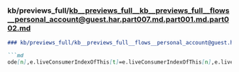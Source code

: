 ### kb/previews_full/kb__previews_full__kb__previews_full__flows__personal_account@guest.har.part007.md.part001.md.part002.md

```md
### kb/previews_full/kb__previews_full__flows__personal_account@guest.har.part007.md.part001.md (part 002)

```md
ode[n],e.liveConsumerIndexOfThis[t]=e.liveConsumerIndexOfThis[n],e.liveConsumerNode.
```

```

```
